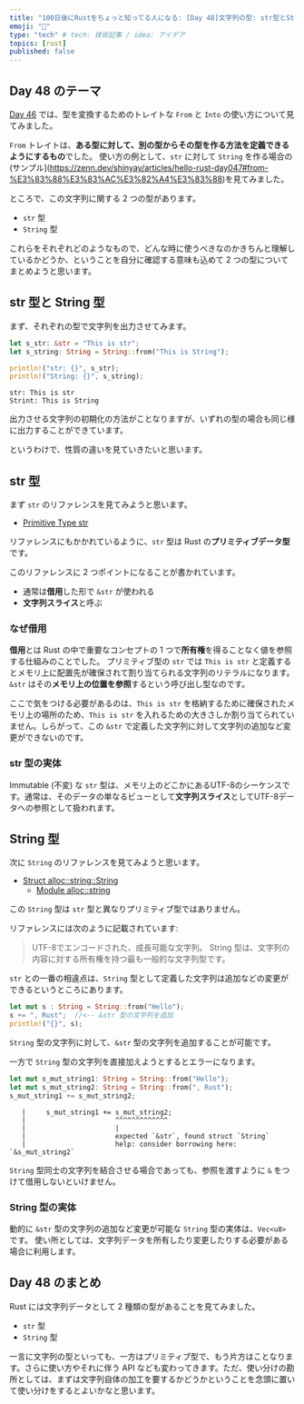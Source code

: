 ```yaml
---
title: "100日後にRustをちょっと知ってる人になる: [Day 48]文字列の型: str型とString型"
emoji: "🦀"
type: "tech" # tech: 技術記事 / idea: アイデア
topics: [rust]
published: false
---
```

## Day 48 のテーマ

[Day 46](https://zenn.dev/shinyay/articles/hello-rust-day046) では、型を変換するためのトレイトな `From` と `Into` の使い方について見てみました。

`From` トレイトは、**ある型に対して、別の型からその型を作る方法を定義できるようにするもの**でした。
使い方の例として、`str` に対して `String` を作る場合の(サンプル](https://zenn.dev/shinyay/articles/hello-rust-day047#from-%E3%83%88%E3%83%AC%E3%82%A4%E3%83%88)を見てみました。

ところで、この文字列に関する 2 つの型があります。

- `str` 型
- `String` 型

これらをそれぞれどのようなもので、どんな時に使うべきなのかきちんと理解しているかどうか、ということを自分に確認する意味も込めて 2 つの型についてまとめようと思います。

## str 型と String 型

まず、それぞれの型で文字列を出力させてみます。

```rust
let s_str: &str = "This is str";
let s_string: String = String::from("This is String");

println!("str: {}", s_str);
println!("String: {}", s_string);
```

```shell
str: This is str
Strint: This is String
```

出力させる文字列の初期化の方法がことなりますが、いずれの型の場合も同じ様に出力することができています。

というわけで、性質の違いを見ていきたいと思います。

## str 型

まず `str` のリファレンスを見てみようと思います。

- [Primitive Type str](https://doc.rust-lang.org/std/primitive.str.html)

リファレンスにもかかれているように、`str` 型は Rust の**プリミティブデータ型**です。

このリファレンスに 2 つポイントになることが書かれています。

- 通常は**借用**した形で `&str` が使われる
- **文字列スライス**と呼ぶ

### なぜ借用

**借用**とは Rust の中で重要なコンセプトの 1 つで**所有権**を得ることなく値を参照する仕組みのことでした。
プリミティブ型の `str` では `This is str` と定義するとメモリ上に配置先が確保されて割り当てられる文字列のリテラルになります。
`&str` はその**メモリ上の位置を参照**するという呼び出し型なのです。

ここで気をつける必要があるのは、`This is str` を格納するために確保されたメモリ上の場所のため、`This is str` を入れるための大きさしか割り当てられていません。しらがって、この `&str` で定義した文字列に対して文字列の追加など変更ができないのです。

### str 型の実体

Immutable (不変) な `str` 型は、メモリ上のどこかにあるUTF-8のシーケンスです。通常は、そのデータの単なるビューとして**文字列スライス**としてUTF-8データへの参照として扱われます。

## String 型

次に `String` のリファレンスを見てみようと思います。

- [Struct alloc::string::String](https://doc.rust-lang.org/beta/alloc/string/struct.String.html)
  - [Module alloc::string](https://doc.rust-lang.org/alloc/string/index.html)

この `String` 型は `str` 型と異なりプリミティブ型ではありません。

リファレンスには次のように記載されています:

> UTF-8でエンコードされた、成長可能な文字列。
> String 型は、文字列の内容に対する所有権を持つ最も一般的な文字列型です。

`str` との一番の相違点は、`String` 型として定義した文字列は追加などの変更ができるというところにあります。

```rust
let mut s : String = String::from("Hello");
s += ", Rust";  //<-- &str 型の文字列を追加
println!("{}", s);
```

`String` 型の文字列に対して、`&str` 型の文字列を追加することが可能です。

一方で `String` 型の文字列を直接加えようとするとエラーになります。

```rust
let mut s_mut_string1: String = String::from("Hello");
let mut s_mut_string2: String = String::from(", Rust");
s_mut_string1 += s_mut_string2;
```

```shell
   |     s_mut_string1 += s_mut_string2;
   |                      ^^^^^^^^^^^^^
   |                      |
   |                      expected `&str`, found struct `String`
   |                      help: consider borrowing here: `&s_mut_string2`
```

`String` 型同士の文字列を結合させる場合であっても、参照を渡すように `&` をつけて借用しないといけません。

### String 型の実体

動的に `&str` 型の文字列の追加など変更が可能な `String` 型の実体は、`Vec<u8>` です。
使い所としては、文字列データを所有したり変更したりする必要がある場合に利用します。

## Day 48 のまとめ

Rust には文字列データとして 2 種類の型があることを見てみました。

- `str` 型
- `String` 型

一言に文字列の型といっても、一方はプリミティブ型で、もう片方はことなります。さらに使い方やそれに伴う API なども変わってきます。ただ、使い分けの勘所としては、まずは文字列自体の加工を要するかどうかということを念頭に置いて使い分けをするとよいかなと思います。
